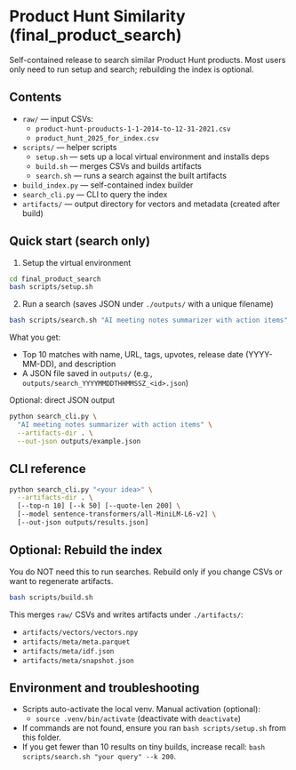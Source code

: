 # Product Hunt Similarity (final_product_search)

Self-contained release to search similar Product Hunt products.
Most users only need to run setup and search; rebuilding the index is optional.

## Contents

- `raw/` — input CSVs:
  - `product-hunt-prouducts-1-1-2014-to-12-31-2021.csv`
  - `product_hunt_2025_for_index.csv`
- `scripts/` — helper scripts
  - `setup.sh` — sets up a local virtual environment and installs deps
  - `build.sh` — merges CSVs and builds artifacts
  - `search.sh` — runs a search against the built artifacts
- `build_index.py` — self-contained index builder
- `search_cli.py` — CLI to query the index
- `artifacts/` — output directory for vectors and metadata (created after build)

## Quick start (search only)

1. Setup the virtual environment

```bash
cd final_product_search
bash scripts/setup.sh
```

2. Run a search (saves JSON under `./outputs/` with a unique filename)

```bash
bash scripts/search.sh "AI meeting notes summarizer with action items"
```

What you get:

- Top 10 matches with name, URL, tags, upvotes, release date (YYYY-MM-DD), and description
- A JSON file saved in `outputs/` (e.g., `outputs/search_YYYYMMDDTHHMMSSZ_<id>.json`)

Optional: direct JSON output

```bash
python search_cli.py \
  "AI meeting notes summarizer with action items" \
  --artifacts-dir . \
  --out-json outputs/example.json
```

## CLI reference

```bash
python search_cli.py "<your idea>" \
  --artifacts-dir . \
  [--top-n 10] [--k 50] [--quote-len 200] \
  [--model sentence-transformers/all-MiniLM-L6-v2] \
  [--out-json outputs/results.json]
```

## Optional: Rebuild the index

You do NOT need this to run searches. Rebuild only if you change CSVs or want to regenerate artifacts.

```bash
bash scripts/build.sh
```

This merges `raw/` CSVs and writes artifacts under `./artifacts/`:

- `artifacts/vectors/vectors.npy`
- `artifacts/meta/meta.parquet`
- `artifacts/meta/idf.json`
- `artifacts/meta/snapshot.json`

## Environment and troubleshooting

- Scripts auto-activate the local venv. Manual activation (optional):
  - `source .venv/bin/activate` (deactivate with `deactivate`)
- If commands are not found, ensure you ran `bash scripts/setup.sh` from this folder.
- If you get fewer than 10 results on tiny builds, increase recall: `bash scripts/search.sh "your query" --k 200`.
